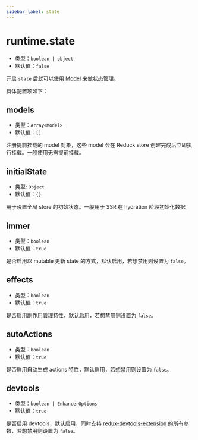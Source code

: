 ```yaml
---
sidebar_label: state
---
```


# runtime.state

* 类型：`boolean | object`
* 默认值：`false`

开启 `state` 后就可以使用 [Model](/docs/guides/topic-detail/model/quick-start) 来做状态管理。


具体配置项如下：

## models

* 类型：`Array<Model>`
* 默认值：`[]`

注册提前挂载的 model 对象，这些 model 会在 Reduck store 创建完成后立即执行挂载。一般使用无需提前挂载。

## initialState
* 类型: `Object`
* 默认值：`{}`

用于设置全局 store 的初始状态。一般用于 SSR 在 hydration 阶段初始化数据。

## immer

* 类型：`boolean`
* 默认值：`true`

是否启用以 mutable 更新 state 的方式，默认启用，若想禁用则设置为 `false`。

## effects

* 类型：`boolean`
* 默认值：`true`

是否启用副作用管理特性，默认启用，若想禁用则设置为 `false`。

## autoActions

* 类型：`boolean`
* 默认值：`true`

是否启用自动生成 actions 特性，默认启用，若想禁用则设置为 `false`。


## devtools

* 类型：`boolean | EnhancerOptions`
* 默认值：`true`

是否启用 devtools，默认启用，同时支持 [redux-devtools-extension](https://github.com/zalmoxisus/redux-devtools-extension/blob/master/docs/API/Arguments.md) 的所有参数，若想禁用则设置为 `false`。
